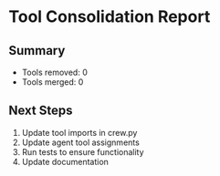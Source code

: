 # Tool Consolidation Report

## Summary
- Tools removed: 0
- Tools merged: 0

## Next Steps
1. Update tool imports in crew.py
2. Update agent tool assignments
3. Run tests to ensure functionality
4. Update documentation